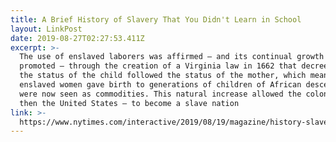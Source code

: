 ```yaml
---
title: A Brief History of Slavery That You Didn't Learn in School
layout: LinkPost
date: 2019-08-27T02:27:53.411Z
excerpt: >-
  The use of enslaved laborers was affirmed — and its continual growth was
  promoted — through the creation of a Virginia law in 1662 that decreed that
  the status of the child followed the status of the mother, which meant that
  enslaved women gave birth to generations of children of African descent who
  were now seen as commodities. This natural increase allowed the colonies — and
  then the United States — to become a slave nation
link: >-
  https://www.nytimes.com/interactive/2019/08/19/magazine/history-slavery-smithsonian.html
---
```


